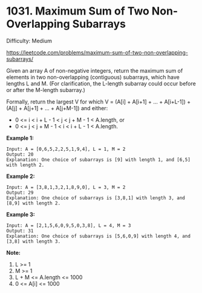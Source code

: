 # 1031. Maximum Sum of Two Non-Overlapping Subarrays

Difficulty: Medium

https://leetcode.com/problems/maximum-sum-of-two-non-overlapping-subarrays/

Given an array A of non-negative integers, return the maximum sum of elements in two non-overlapping (contiguous) subarrays, which have lengths L and M.  (For clarification, the L-length subarray could occur before or after the M-length subarray.)

Formally, return the largest V for which V = (A[i] + A[i+1] + ... + A[i+L-1]) + (A[j] + A[j+1] + ... + A[j+M-1]) and either:

* 0 <= i < i + L - 1 < j < j + M - 1 < A.length, or
* 0 <= j < j + M - 1 < i < i + L - 1 < A.length.

**Example 1:**
```
Input: A = [0,6,5,2,2,5,1,9,4], L = 1, M = 2
Output: 20
Explanation: One choice of subarrays is [9] with length 1, and [6,5] with length 2.
```

**Example 2:**
```
Input: A = [3,8,1,3,2,1,8,9,0], L = 3, M = 2
Output: 29
Explanation: One choice of subarrays is [3,8,1] with length 3, and [8,9] with length 2.
```

**Example 3:**
```
Input: A = [2,1,5,6,0,9,5,0,3,8], L = 4, M = 3
Output: 31
Explanation: One choice of subarrays is [5,6,0,9] with length 4, and [3,8] with length 3.
```

**Note:**

1. L >= 1
2. M >= 1
3. L + M <= A.length <= 1000
4. 0 <= A[i] <= 1000
